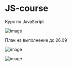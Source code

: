 # JS-course
Курс по JavaScript

![image](https://user-images.githubusercontent.com/112850035/188555611-e1f71cb5-a48f-4c5c-9312-bfb235a8aa75.png)




План на выполнение до 26.09


![image](https://user-images.githubusercontent.com/112850035/191304054-d83cc0a0-4183-4a06-8e4a-378a939d4490.png)


![image](https://user-images.githubusercontent.com/112850035/191303967-d642f374-038d-4a78-a0c8-e57be237112c.png)
